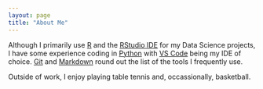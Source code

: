 ```yaml
---
layout: page
title: "About Me"
---
```


Although I primarily use [R](https://www.r-project.org/) and the [RStudio IDE](https://www.rstudio.com/) for my Data Science projects, I have some experience coding in [Python](https://www.python.org/) with [VS Code](https://code.visualstudio.com/) being my IDE of choice. [Git](https://git-scm.com/) and [Markdown](https://www.markdownguide.org/) round out the list of the tools I frequently use.

Outside of work, I enjoy playing table tennis and, occassionally, basketball.